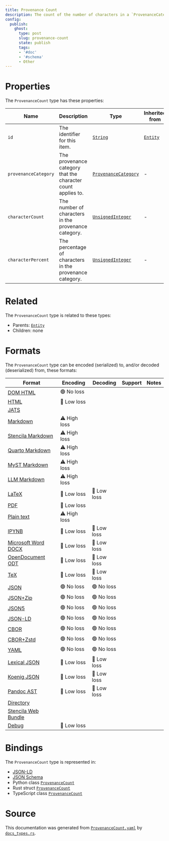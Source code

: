 ```yaml
---
title: Provenance Count
description: The count of the number of characters in a `ProvenanceCategory` within an entity.
config:
  publish:
    ghost:
      type: post
      slug: provenance-count
      state: publish
      tags:
      - '#doc'
      - '#schema'
      - Other
---
```


# Properties

The `ProvenanceCount` type has these properties:

| Name                 | Description                                                  | Type                                                                                        | Inherited from                                                     | `JSON-LD @id`                        | Aliases                                      |
| -------------------- | ------------------------------------------------------------ | ------------------------------------------------------------------------------------------- | ------------------------------------------------------------------ | ------------------------------------ | -------------------------------------------- |
| `id`                 | The identifier for this item.                                | [`String`](https://stencila.ghost.io/docs/reference/schema/string)                          | [`Entity`](https://stencila.ghost.io/docs/reference/schema/entity) | [`schema:id`](https://schema.org/id) | -                                            |
| `provenanceCategory` | The provenance category that the character count applies to. | [`ProvenanceCategory`](https://stencila.ghost.io/docs/reference/schema/provenance-category) | -                                                                  | `stencila:provenanceCategory`        | `provenance-category`, `provenance_category` |
| `characterCount`     | The number of characters in the provenance category.         | [`UnsignedInteger`](https://stencila.ghost.io/docs/reference/schema/unsigned-integer)       | -                                                                  | `stencila:characterCount`            | `character-count`, `character_count`         |
| `characterPercent`   | The percentage of characters in the provenance category.     | [`UnsignedInteger`](https://stencila.ghost.io/docs/reference/schema/unsigned-integer)       | -                                                                  | `stencila:characterPercent`          | `character-percent`, `character_percent`     |

# Related

The `ProvenanceCount` type is related to these types:

- Parents: [`Entity`](https://stencila.ghost.io/docs/reference/schema/entity)
- Children: none

# Formats

The `ProvenanceCount` type can be encoded (serialized) to, and/or decoded (deserialized) from, these formats:

| Format                                                                       | Encoding     | Decoding   | Support | Notes |
| ---------------------------------------------------------------------------- | ------------ | ---------- | ------- | ----- |
| [DOM HTML](https://stencila.ghost.io/docs/reference/formats/dom.html)        | 🟢 No loss    |            |         |
| [HTML](https://stencila.ghost.io/docs/reference/formats/html)                | 🔷 Low loss   |            |         |
| [JATS](https://stencila.ghost.io/docs/reference/formats/jats)                |              |            |         |
| [Markdown](https://stencila.ghost.io/docs/reference/formats/md)              | ⚠️ High loss |            |         |
| [Stencila Markdown](https://stencila.ghost.io/docs/reference/formats/smd)    | ⚠️ High loss |            |         |
| [Quarto Markdown](https://stencila.ghost.io/docs/reference/formats/qmd)      | ⚠️ High loss |            |         |
| [MyST Markdown](https://stencila.ghost.io/docs/reference/formats/myst)       | ⚠️ High loss |            |         |
| [LLM Markdown](https://stencila.ghost.io/docs/reference/formats/llmd)        | ⚠️ High loss |            |         |
| [LaTeX](https://stencila.ghost.io/docs/reference/formats/latex)              | 🔷 Low loss   | 🔷 Low loss |         |
| [PDF](https://stencila.ghost.io/docs/reference/formats/pdf)                  | 🔷 Low loss   |            |         |
| [Plain text](https://stencila.ghost.io/docs/reference/formats/text)          | ⚠️ High loss |            |         |
| [IPYNB](https://stencila.ghost.io/docs/reference/formats/ipynb)              | 🔷 Low loss   | 🔷 Low loss |         |
| [Microsoft Word DOCX](https://stencila.ghost.io/docs/reference/formats/docx) | 🔷 Low loss   | 🔷 Low loss |         |
| [OpenDocument ODT](https://stencila.ghost.io/docs/reference/formats/odt)     | 🔷 Low loss   | 🔷 Low loss |         |
| [TeX](https://stencila.ghost.io/docs/reference/formats/tex)                  | 🔷 Low loss   | 🔷 Low loss |         |
| [JSON](https://stencila.ghost.io/docs/reference/formats/json)                | 🟢 No loss    | 🟢 No loss  |         |
| [JSON+Zip](https://stencila.ghost.io/docs/reference/formats/json.zip)        | 🟢 No loss    | 🟢 No loss  |         |
| [JSON5](https://stencila.ghost.io/docs/reference/formats/json5)              | 🟢 No loss    | 🟢 No loss  |         |
| [JSON-LD](https://stencila.ghost.io/docs/reference/formats/jsonld)           | 🟢 No loss    | 🟢 No loss  |         |
| [CBOR](https://stencila.ghost.io/docs/reference/formats/cbor)                | 🟢 No loss    | 🟢 No loss  |         |
| [CBOR+Zstd](https://stencila.ghost.io/docs/reference/formats/cbor.zstd)      | 🟢 No loss    | 🟢 No loss  |         |
| [YAML](https://stencila.ghost.io/docs/reference/formats/yaml)                | 🟢 No loss    | 🟢 No loss  |         |
| [Lexical JSON](https://stencila.ghost.io/docs/reference/formats/lexical)     | 🔷 Low loss   | 🔷 Low loss |         |
| [Koenig JSON](https://stencila.ghost.io/docs/reference/formats/koenig)       | 🔷 Low loss   | 🔷 Low loss |         |
| [Pandoc AST](https://stencila.ghost.io/docs/reference/formats/pandoc)        | 🔷 Low loss   | 🔷 Low loss |         |
| [Directory](https://stencila.ghost.io/docs/reference/formats/directory)      |              |            |         |
| [Stencila Web Bundle](https://stencila.ghost.io/docs/reference/formats/swb)  |              |            |         |
| [Debug](https://stencila.ghost.io/docs/reference/formats/debug)              | 🔷 Low loss   |            |         |

# Bindings

The `ProvenanceCount` type is represented in:

- [JSON-LD](https://stencila.org/ProvenanceCount.jsonld)
- [JSON Schema](https://stencila.org/ProvenanceCount.schema.json)
- Python class [`ProvenanceCount`](https://github.com/stencila/stencila/blob/main/python/python/stencila/types/provenance_count.py)
- Rust struct [`ProvenanceCount`](https://github.com/stencila/stencila/blob/main/rust/schema/src/types/provenance_count.rs)
- TypeScript class [`ProvenanceCount`](https://github.com/stencila/stencila/blob/main/ts/src/types/ProvenanceCount.ts)

# Source

This documentation was generated from [`ProvenanceCount.yaml`](https://github.com/stencila/stencila/blob/main/schema/ProvenanceCount.yaml) by [`docs_types.rs`](https://github.com/stencila/stencila/blob/main/rust/schema-gen/src/docs_types.rs).
